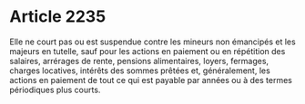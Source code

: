 # Article 2235

<p>Elle ne court pas ou est suspendue contre les mineurs non émancipés et les majeurs en tutelle, sauf pour les actions en paiement ou en répétition des salaires, arrérages de rente, pensions alimentaires, loyers, fermages, charges locatives, intérêts des sommes prêtées et, généralement, les actions en paiement de tout ce qui est payable par années ou à des termes périodiques plus courts. </p>
